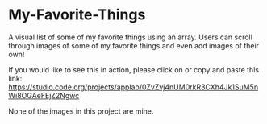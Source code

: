 # My-Favorite-Things
A visual list of some of my favorite things using an array.
Users can scroll through images of some of my favorite things and even add images of their own!

If you would like to see this in action, please click on or copy and paste this link: https://studio.code.org/projects/applab/0ZvZvj4nUM0rkR3CXh4Jk1SuM5nWi8OGAeFEjZ2Ngwc

None of the images in this project are mine. 
